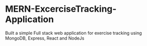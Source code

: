 # MERN-ExcerciseTracking-Application
Built a simple Full stack web application for exercise tracking using MongoDB, Express, React and NodeJs
